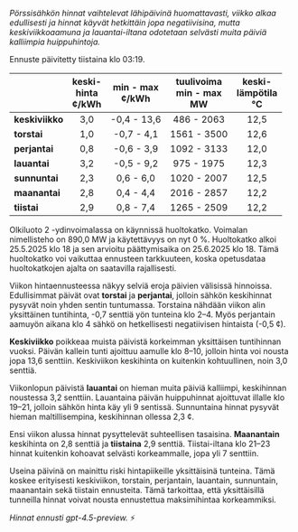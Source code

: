 *Pörssisähkön hinnat vaihtelevat lähipäivinä huomattavasti, viikko alkaa edullisesti ja hinnat käyvät hetkittäin jopa negatiivisina, mutta keskiviikkoaamuna ja lauantai-iltana odotetaan selvästi muita päiviä kalliimpia huippuhintoja.*

Ennuste päivitetty tiistaina klo 03:19.

|              | keski-<br>hinta<br>¢/kWh | min - max<br>¢/kWh | tuulivoima<br>min - max<br>MW | keski-<br>lämpötila<br>°C |
|:-------------|:----------------:|:----------------:|:-------------:|:-------------:|
| **keskiviikko** | 3,0 | -0,4 - 13,6 | 486 - 2063 | 12,5 |
| **torstai**     | 1,0 | -0,7 - 4,1  | 1561 - 3500 | 12,6 |
| **perjantai**   | 0,8 | -0,6 - 3,9  | 1092 - 3133 | 12,0 |
| **lauantai**    | 3,2 | -0,5 - 9,2  | 975 - 1975  | 12,3 |
| **sunnuntai**   | 2,3 |  0,6 - 6,0  | 1020 - 2007 | 12,5 |
| **maanantai**   | 2,8 |  0,4 - 4,4  | 2016 - 2857 | 12,2 |
| **tiistai**     | 2,9 |  0,8 - 7,4  | 1265 - 2509 | 12,2 |

Olkiluoto 2 -ydinvoimalassa on käynnissä huoltokatko. Voimalan nimellisteho on 890,0 MW ja käytettävyys on nyt 0 %. Huoltokatko alkoi 25.5.2025 klo 18 ja sen arvioitu päättymisaika on 25.6.2025 klo 18. Tämä huoltokatko voi vaikuttaa ennusteen tarkkuuteen, koska opetusdataa huoltokatkojen ajalta on saatavilla rajallisesti.

Viikon hintaennusteessa näkyy selviä eroja päivien välisissä hinnoissa. Edullisimmat päivät ovat **torstai** ja **perjantai**, jolloin sähkön keskihinnat pysyvät noin yhden sentin tuntumassa. Torstaina nähdään viikon alin yksittäinen tuntihinta, -0,7 senttiä yön tunteina klo 2–4. Myös perjantain aamuyön aikana klo 4 sähkö on hetkellisesti negatiivisen hintaista (-0,5 ¢).

**Keskiviikko** poikkeaa muista päivistä korkeimman yksittäisen tuntihinnan vuoksi. Päivän kallein tunti ajoittuu aamulle klo 8–10, jolloin hinta voi nousta jopa 13,6 senttiin. Keskiviikon keskihinta on kuitenkin kohtuullinen, noin 3,0 senttiä.

Viikonlopun päivistä **lauantai** on hieman muita päiviä kalliimpi, keskihinnan noustessa 3,2 senttiin. Lauantaina päivän huippuhinnat ajoittuvat illalle klo 19–21, jolloin sähkön hinta käy yli 9 sentissä. Sunnuntaina hinnat pysyvät hieman maltillisempina, keskihinnan ollessa 2,3 ¢.

Ensi viikon alussa hinnat pysyttelevät suhteellisen tasaisina. **Maanantain** keskihinta on 2,8 senttiä ja **tiistaina** 2,9 senttiä. Tiistai-iltana klo 21–23 hinnat kuitenkin kohoavat selvästi korkeammalle, jopa yli 7 senttiin.

Useina päivinä on mainittu riski hintapiikeille yksittäisinä tunteina. Tämä koskee erityisesti keskiviikon, torstain, perjantain, lauantain, sunnuntain, maanantain sekä tiistain ennusteita. Tämä tarkoittaa, että yksittäisillä tunneilla hinnat voivat nousta ennustettua maksimihintaa korkeammiksi.

*Hinnat ennusti gpt-4.5-preview.* ⚡
